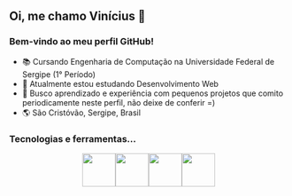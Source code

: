## Oi, me chamo Vinícius 👋
### Bem-vindo ao meu perfil GitHub! 

- 📚 Cursando Engenharia de Computação na Universidade Federal de Sergipe (1° Período)
- 🌱 Atualmente estou estudando Desenvolvimento Web
- 🚀 Busco aprendizado e experiência com pequenos projetos que comito periodicamente neste perfil, não deixe de conferir =)
- 🌎 São Cristóvão, Sergipe, Brasil

### Tecnologias e ferramentas...

<div style="display: flex; justify-content: center; align-items: center">
  <img style="width: 60px;" src="https://cdn.jsdelivr.net/gh/devicons/devicon/icons/html5/html5-plain.svg" />
  <img style="width: 60px;" src="https://cdn.jsdelivr.net/gh/devicons/devicon/icons/css3/css3-plain.svg" />
  <img style="width: 60px;" src="https://cdn.jsdelivr.net/gh/devicons/devicon/icons/javascript/javascript-plain.svg" />
  <img style="width: 60px;" src="https://cdn.jsdelivr.net/gh/devicons/devicon/icons/typescript/typescript-plain.svg" />
</div>
